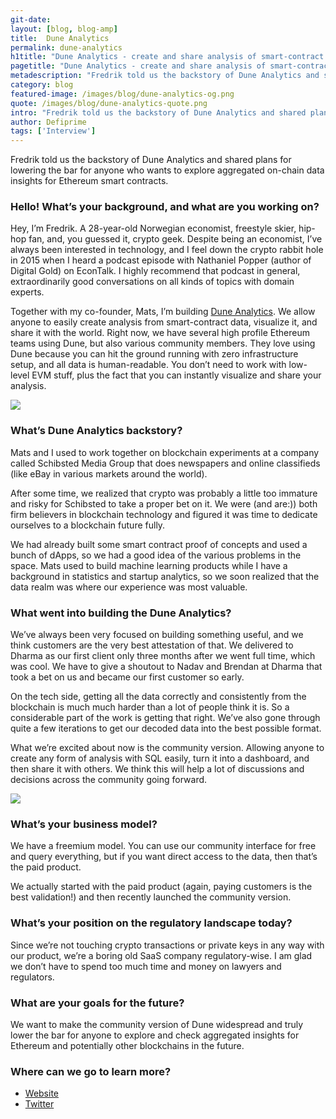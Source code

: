 ```yaml
---
git-date:
layout: [blog, blog-amp]
title:  Dune Analytics
permalink: dune-analytics
h1title: "Dune Analytics - create and share analysis of smart-contract data"
pagetitle: "Dune Analytics - create and share analysis of smart-contract data"
metadescription: "Fredrik told us the backstory of Dune Analytics and shared plans for lowering the bar for anyone who wants to explore aggregated on-chain data insights for Ethereum smart contracts."
category: blog
featured-image: /images/blog/dune-analytics-og.png
quote: /images/blog/dune-analytics-quote.png
intro: "Fredrik told us the backstory of Dune Analytics and shared plans for lowering the bar for anyone who wants to explore aggregated on-chain data insights for Ethereum smart contracts."
author: Defiprime
tags: ['Interview']
---
```

Fredrik told us the backstory of Dune Analytics and shared plans for lowering the bar for anyone who wants to explore aggregated on-chain data insights for Ethereum smart contracts.

### Hello! What’s your background, and what are you working on?

Hey, I’m Fredrik. A 28-year-old Norwegian economist, freestyle skier, hip-hop fan, and, you guessed it, crypto geek. Despite being an economist, I’ve always been interested in technology, and I feel down the crypto rabbit hole in 2015 when I heard a podcast episode with Nathaniel Popper (author of Digital Gold) on EconTalk. I highly recommend that podcast in general, extraordinarily good conversations on all kinds of topics with domain experts.  

Together with my co-founder, Mats, I’m building [Dune Analytics](https://duneanalytics.com). We allow anyone to easily create analysis from smart-contract data, visualize it, and share it with the world. Right now, we have several high profile Ethereum teams using Dune, but also various community members. They love using Dune because you can hit the ground running with zero infrastructure setup, and all data is human-readable. You don’t need to work with low-level EVM stuff, plus the fact that you can instantly visualize and share your analysis.  

![](/images/blog/dune-analytics1.jpg)

### What’s Dune Analytics backstory?

Mats and I used to work together on blockchain experiments at a company called Schibsted Media Group that does newspapers and online classifieds (like eBay in various markets around the world).

After some time, we realized that crypto was probably a little too immature and risky for Schibsted to take a proper bet on it. We were (and are:)) both firm believers in blockchain technology and figured it was time to dedicate ourselves to a blockchain future fully.

We had already built some smart contract proof of concepts and used a bunch of dApps, so we had a good idea of the various problems in the space. Mats used to build machine learning products while I have a background in statistics and startup analytics, so we soon realized that the data realm was where our experience was most valuable.


### What went into building the Dune Analytics?

We’ve always been very focused on building something useful, and we think customers are the very best attestation of that. We delivered to Dharma as our first client only three months after we went full time, which was cool. We have to give a shoutout to Nadav and Brendan at Dharma that took a bet on us and became our first customer so early.

On the tech side, getting all the data correctly and consistently from the blockchain is much much harder than a lot of people think it is. So a considerable part of the work is getting that right. We’ve also gone through quite a few iterations to get our decoded data into the best possible format.

What we’re excited about now is the community version. Allowing anyone to create any form of analysis with SQL easily, turn it into a dashboard, and then share it with others. We think this will help a lot of discussions and decisions across the community going forward.

![](/images/blog/dune-analytics2.jpg)

### What’s your business model?

We have a freemium model. You can use our community interface for free and query everything, but if you want direct access to the data, then that’s the paid product.

We actually started with the paid product (again, paying customers is the best validation!) and then recently launched the community version.

### What’s your position on the regulatory landscape today?

Since we’re not touching crypto transactions or private keys in any way with our product, we’re a boring old SaaS company regulatory-wise. I am glad we don’t have to spend too much time and money on lawyers and regulators.

### What are your goals for the future?

We want to make the community version of Dune widespread and truly lower the bar for anyone to explore and check aggregated insights for Ethereum and potentially other blockchains in the future.

### Where can we go to learn more?

- [Website](https://duneanalytics.com)
- [Twitter](https://twitter.com/duneanalytics)

